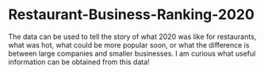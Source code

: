 # Restaurant-Business-Ranking-2020
The data can be used to tell the story of what 2020 was like for restaurants, what was hot, what could be more popular soon, or what the difference is between large companies and smaller businesses. I am curious what useful information can be obtained from this data!
